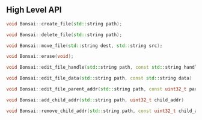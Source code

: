 ## High Level API

```c++
void Bonsai::create_file(std::string path);
```

```c++
void Bonsai::delete_file(std::string path);
```

```c++
void Bonsai::move_file(std::string dest, std::string src);
```

```c++
void Bonsai::erase(void);
```

```c++
void Bonsai::edit_file_handle(std::string path, const std::string handle)
```

```c++
void Bonsai::edit_file_data(std::string path, const std::string data)
```

```c++
void Bonsai::edit_file_parent_addr(std::string path, const uint32_t parent_addr)
```

```c++
void Bonsai::add_child_addr(std::string path, uint32_t child_addr)
```

```c++
void Bonsai::remove_child_addr(std::string path, const uint32_t child_addr)
```
